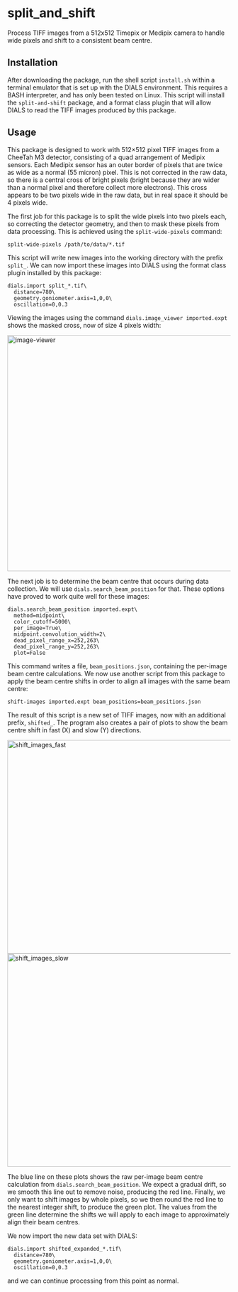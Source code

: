# split_and_shift
Process TIFF images from a 512x512 Timepix or Medipix camera to handle wide pixels and shift to a consistent beam centre.

## Installation

After downloading the package, run the shell script `install.sh` within a terminal emulator that is set up with the DIALS environment. This requires a BASH interpreter, and has only been tested on Linux. This script will install the `split-and-shift` package, and a format class plugin that will allow DIALS to read the TIFF images produced by this package.

## Usage

This package is designed to work with 512×512 pixel TIFF images from a CheeTah M3 detector, consisting of a quad arrangement of Medipix sensors. Each Medipix sensor has an outer border of pixels that are twice as wide as a normal (55 micron) pixel. This is not corrected in the raw data, so there is a central cross of bright pixels (bright because they are wider than a normal pixel and therefore collect more electrons). This cross appears to be two pixels wide in the raw data, but in real space it should be 4 pixels wide.

The first job for this package is to split the wide pixels into two pixels each, so correcting the detector geometry, and then to mask these pixels from data processing. This is achieved using the `split-wide-pixels` command:

```
split-wide-pixels /path/to/data/*.tif
```

This script will write new images into the working directory with the prefix `split_`. We can now import these images into DIALS using the format class plugin installed by this package:

```
dials.import split_*.tif\
  distance=780\
  geometry.goniometer.axis=1,0,0\
  oscillation=0,0.3
```

Viewing the images using the command `dials.image_viewer imported.expt` shows the masked cross, now of size 4 pixels width:

<img width="531" height="531" alt="image-viewer" src="https://github.com/user-attachments/assets/6397b953-dcd4-4ede-a336-04b284de2243" />

The next job is to determine the beam centre that occurs during data collection. We will use `dials.search_beam_position` for that. These options have proved to work quite well for these images:

```
dials.search_beam_position imported.expt\
  method=midpoint\
  color_cutoff=5000\
  per_image=True\
  midpoint.convolution_width=2\
  dead_pixel_range_x=252,263\
  dead_pixel_range_y=252,263\
  plot=False
```

This command writes a file, `beam_positions.json`, containing the per-image beam centre calculations. We now use another script from this package to apply the beam centre shifts in order to align all images with the same beam centre:

```
shift-images imported.expt beam_positions=beam_positions.json
```

The result of this script is a new set of TIFF images, now with an additional prefix, `shifted_`. The program also creates a pair of plots to show the beam centre shift in fast (X) and slow (Y) directions.

<img width="640" height="480" alt="shift_images_fast" src="https://github.com/user-attachments/assets/e805707a-21d1-41aa-bf21-4d1853208038" />
<img width="640" height="480" alt="shift_images_slow" src="https://github.com/user-attachments/assets/603b0e9b-e630-497a-814c-7320cc9d34d3" />

The blue line on these plots shows the raw per-image beam centre calculation from `dials.search_beam_position`. We expect a gradual drift, so we smooth this line out to remove noise, producing the red line. Finally, we only want to shift images by whole pixels, so we then round the red line to the nearest integer shift, to produce the green plot. The values from the green line determine the shifts we will apply to each image to approximately align their beam centres.

We now import the new data set with DIALS:

```
dials.import shifted_expanded_*.tif\
  distance=780\
  geometry.goniometer.axis=1,0,0\
  oscillation=0,0.3
```

and we can continue processing from this point as normal.
